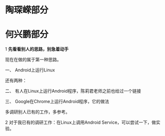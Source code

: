 # 陶琛嵘部分
# 何兴鹏部分

1 **先看看别人的思路，别急着动手**

现在在做的属于第一种思路。

一、 Android上运行Linux

还有两种：

二、 有人在Linux上运行Android程序，陈莉君老师之前也给过一个链接

三、 Google在Chrome上运行Android程序，它的做法

多调研别人已有的工作，多参考。

2 对于我已有的调研工作：在Linux上调用Android Service，可以尝试一下，做实验。

